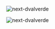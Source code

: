 <p align="center"> 
  <img src="https://github-readme-stats.vercel.app/api?username=next-dvalverde&show_icons=true&theme=dark" alt="next-dvalverde" />
</p>
<p align="center"> 
  <img src="https://visitor-badge.glitch.me/badge?page_id=next-dvalverde" alt="next-dvalverde" /> 
</p>
